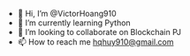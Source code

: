 - 👋 Hi, I’m @VictorHoang910
- 🌱 I’m currently learning Python
- 💞️ I’m looking to collaborate on Blockchain PJ
- 📫 How to reach me hqhuy910@gmail.com

<!---
VictorHoang910/VictorHoang910 is a ✨ special ✨ repository because its `README.md` (this file) appears on your GitHub profile.
You can click the Preview link to take a look at your changes.
--->
